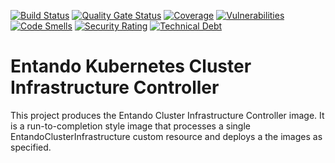 [![Build Status](https://img.shields.io/endpoint?url=https%3A%2F%2Fstatusbadge-jx.apps.serv.run%2Fentando-k8s%2Fentando-k8s-cluster-infrastructure-controller)](https://github.com/entando-k8s/devops-results/tree/logs/jenkins-x/logs/entando-k8s/entando-k8s-cluster-infrastructure-controller/master)
[![Quality Gate Status](https://sonarcloud.io/api/project_badges/measure?project=entando-k8s_entando-k8s-cluster-infrastructure-controller&metric=alert_status)](https://sonarcloud.io/dashboard?id=entando-k8s_entando-k8s-cluster-infrastructure-controller)
[![Coverage](https://sonarcloud.io/api/project_badges/measure?project=entando-k8s_entando-k8s-cluster-infrastructure-controller&metric=coverage)](https://entando-k8s.github.io/devops-results/entando-k8s-cluster-infrastructure-controller/master/jacoco/index.html)
[![Vulnerabilities](https://sonarcloud.io/api/project_badges/measure?project=entando-k8s_entando-k8s-cluster-infrastructure-controller&metric=vulnerabilities)](https://entando-k8s.github.io/devops-results/entando-k8s-cluster-infrastructure-controller/master/dependency-check-report.html)
[![Code Smells](https://sonarcloud.io/api/project_badges/measure?project=entando-k8s_entando-k8s-cluster-infrastructure-controller&metric=code_smells)](https://sonarcloud.io/dashboard?id=entando-k8s_entando-k8s-cluster-infrastructure-controller)
[![Security Rating](https://sonarcloud.io/api/project_badges/measure?project=entando-k8s_entando-k8s-cluster-infrastructure-controller&metric=security_rating)](https://sonarcloud.io/dashboard?id=entando-k8s_entando-k8s-cluster-infrastructure-controller)
[![Technical Debt](https://sonarcloud.io/api/project_badges/measure?project=entando-k8s_entando-k8s-cluster-infrastructure-controller&metric=sqale_index)](https://sonarcloud.io/dashboard?id=entando-k8s_entando-k8s-cluster-infrastructure-controller)


# Entando Kubernetes Cluster Infrastructure  Controller

This project produces the Entando Cluster Infrastructure Controller image. It is a run-to-completion style image
that processes a single EntandoClusterInfrastructure custom resource and deploys a the images  as specified.


